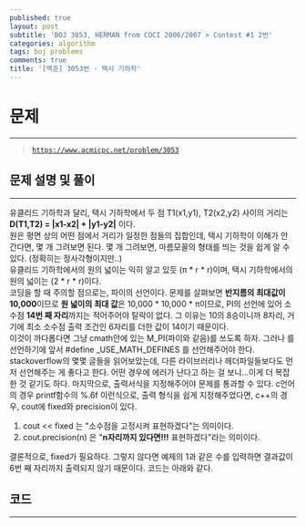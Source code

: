 ```yaml
---
published: true
layout: post
subtitle: 'BOJ 3053, HERMAN from COCI 2006/2007 > Contest #1 2번'
categories: algorithm
tags: boj problems
comments: true
title: '[백준] 3053번 - 택시 기하학'
---
```

# **문제**
---
> [`https://www.acmicpc.net/problem/3053`](https://www.acmicpc.net/problem/3053)

## **문제 설명 및 풀이**
---
유클리드 기하학과 달리, 택시 기하학에서 두 점 T1(x1,y1), T2(x2,y2) 사이의 거리는 **D(T1,T2) = |x1-x2| + |y1-y2|** 이다.  
원은 평면 상의 어떤 점에서 거리가 일정한 점들의 집합인데, 택시 기하학이 이해가 안 간다면, 몇 개 그려보면 된다. 몇 개 그려보면, 마름모꼴의 형태를 띄는 것을 쉽게 알 수 있다. (정확히는 정사각형이지만..)  
유클리드 기하학에서의 원의 넓이는 익히 알고 있듯 (π * r * r)이며, 택시 기하학에서의 원의 넓이는 (2 * r * r)이다.  
코딩을 할 때 주의할 점으로는, 파이의 선언이다. 문제를 살펴보면 **반지름의 최대값이 10,000**이므로 **원 넓이의 최대 값**은 10,000 * 10,000 * π이므로, PI의 선언에 있어 소수점 **14번 째 자리**까지는 적어주어야 탈락이 없다. 그 이유는 10의 8승이니까 8자리, 거기에 최소 소수점 출력 조건인 6자리를 더한 값이 14이기 때문이다.  
이것이 까다롭다면 그냥 cmath안에 있는 M_PI(파이와 같음)를 쓰도록 하자. 그러나 <cmath> 를 선언하기에 앞서 #define _USE_MATH_DEFINES 를 선언해주어야 한다. stackoverflow의 몇몇 글들을 읽어보았는데, 다른 라이브러리나 헤더파일들보다도 먼저 선언해주는 게 좋다고 한다. 어떤 경우에 에러가 난다고 하는 걸 보니...이게 더 복잡한 것 같기도 하다.
마지막으로, 출력서식을 지정해주어야 문제를 통과할 수 있다. c언어의 경우 printf함수의 %.6f 이런식으로, 출력 형식을 쉽게 지정해주었다면, c++의 경우, cout에 fixed와 precision이 있다.

1. cout << fixed 는 "소수점을 고정시켜 표현하겠다"는 의미이다.
2. cout.precision(n) 은 "**n자리까지 있다면!!!** 표현하겠다"라는 의미이다.

결론적으로, fixed가 필요하다. 그렇지 않다면 예제의 1과 같은 수를 입력하면 결과값이 6번 째 자리까지 출력되지 않기 때문이다. 코드는 아래와 같다.


## **코드**
---
<script src="https://gist.github.com/sundongkim-dev/5b907e1b710bd6f703dab899bc9268d3.js"></script>
